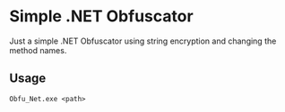 # Simple .NET Obfuscator

Just a simple .NET Obfuscator using string encryption and changing the method names.


## Usage

`Obfu_Net.exe <path>`


